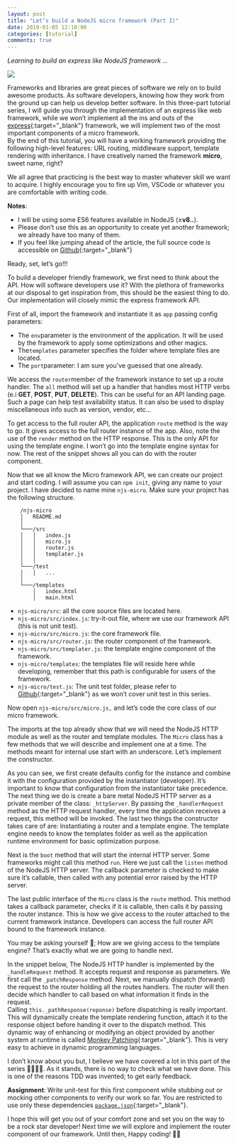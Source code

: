 ```yaml
---
layout: post
title: "Let’s build a NodeJS micro framework (Part I)"
date: 2019-01-05 12:10:00
categories: [tutorial]
comments: true
---
```


*Learning to build an express like NodeJS framework …*

<!--more-->

![](https://drive.google.com/uc?id=12bGSq5lsB6huFTxGPZx_NXo8vlmuCD6k)

Frameworks and libraries are great pieces of software we rely on to build
awesome products. As software developers, knowing how they work from the ground
up can help us develop better software. In this three-part tutorial series, I
will guide you through the implementation of an express like web framework,
while we won’t implement all the ins and outs of the
[express](https://expressjs.com){:target="_blank"} framework, we will implement two of the most
important components of a micro framework.<br> By the end of this tutorial, you
will have a working framework providing the following high-level features: URL
routing, middleware support, template rendering with inheritance. I have creatively
named the framework **micro**, sweet name, right?

We all agree that practicing is the best way to master whatever skill we want to
acquire. I highly encourage you to fire up Vim, VSCode or whatever you are
comfortable with writing code.

**Notes**:

* I will be using some ES6 features available in NodeJS (≥**v8.*.***).
* Please don’t use this as an opportunity to create yet another framework; we
already have too many of them.
* If you feel like jumping ahead of the article, the full source code is
accessible on [Github](https://github.com/evanxg852000/njs-micro){:target="_blank"}

Ready, set, let’s go!!!

To build a developer friendly framework, we first need to think about the API.
How will software developers use it? With the plethora of frameworks at our disposal to get inspiration from, this should be the easiest thing to do. Our implementation
will closely mimic the express framework API.

<script src="https://gist.github.com/evanxg852000/fc20a7bbe4a5fab4ab8c5ec37edbfe76.js"></script>

First of all, import the framework and instantiate it as `app` passing config
parameters:

* The `env`parameter is the environment of the application. It will be used by the
framework to apply some optimizations and other magics.
* The`templates` parameter specifies the folder where template files are located.
* The `port`parameter: I am sure you've guessed that one already.

<script src="https://gist.github.com/evanxg852000/7c9b5ee2f6d824b29a36a0cce506666e.js"></script>

We access the `router`member of the framework instance to set up a route
handler. The `all` method will set up a handler that handles most HTTP verbs
(e.i **GET**, **POST**, **PUT**, **DELETE**). This can be useful for an API landing
page. Such a page can help test availability status. It can also be used to
display miscellaneous info such as version, vendor, etc…

To get access to the full router API, the application `route` method is the way
to go. It gives access to the full router instance of the app. Also, note the
use of the `render` method on the HTTP response. This is the only API for using
the template engine. I won’t go into the template engine syntax for
now. The rest of the snippet shows all you can do with the router
component.

<script src="https://gist.github.com/evanxg852000/bfd58fcae64c5493dc25069eb5729260.js"></script>

Now that we all know the Micro framework API, we can create our project and
start coding. I will assume you can `npm init`, giving any name to your project.
I have decided to name mine `njs-micro`. Make sure your project has the
following structure.

```
    /njs-micro
    │   README.md  
    │
    └───/src
    │   │   index.js
    │   │   micro.js
    │   │   router.js
    │   │   templater.js
    │   │
    └───/test
    │   │   ...
    │   
    └───/templates
        │   index.html
        │   main.html
```

* `njs-micro/src`: all the core source files are located here.
* `njs-micro/src/index.js`: try-it-out file, where we use our framework API (this
is not unit test).
* `njs-micro/src/micro.js`: the core framework file.
* `njs-micro/src/router.js`: the router component of the framework.
* `njs-micro/src/templater.js`: the template engine component of the framework.
* `njs-micro/templates`: the templates file will reside here while developing,
remember that this path is configurable for users of the framework.
* `njs-micro/test.js`: The unit test folder, please refer to
[Github](https://github.com/evanxg852000/njs-micro){:target="_blank"} as we won’t cover unit test
in this series.

Now open `njs-micro/src/micro.js,` and let’s code the core class of our
micro framework.

<script src="https://gist.github.com/evanxg852000/2f5b429aeb84cd4e89aa8439bad13516.js"></script>

The imports at the top already show that we will need the NodeJS HTTP module as
well as the router and template modules. The `Micro` class has a few methods
that we will describe and implement one at a time. The methods meant for
internal use start with an underscore. Let’s implement the constructor.

<script src="https://gist.github.com/evanxg852000/73c7b19f1b326acbc9862564db33d850.js"></script>

As you can see, we first create defaults config for the instance and combine it
with the configuration provided by the instantiator (developer). It’s important
to know that configuration from the instantiator take precedence. <br> The next
thing we do is create a bare metal NodeJS HTTP server as a private member of the
class: `_httpServer`. By passing the `_handlerRequest` method as the HTTP
request handler, every time the application receives a request, this method will
be invoked. The last two things the constructor takes care of are: Instantiating
a router and a template engine. The template engine needs to know the templates
folder as well as the application runtime environment for basic optimization
purpose.

Next is the `boot` method that will start the internal HTTP server. Some
frameworks might call this method `run`. Here we just call the `listen` method
of the NodeJS HTTP server. The callback parameter is checked to make sure it’s
callable, then called with any potential error raised by the HTTP server.

<script src="https://gist.github.com/evanxg852000/1f5179f0fe003412c853d01c0fdd3797.js"></script>

The last public interface of the `Micro` class is the `route` method. This
method takes a callback parameter, checks if it is callable, then calls it by
passing the router instance. This is how we give access to the router attached
to the current framework instance. Developers can access the full router API
bound to the framework instance.

<script src="https://gist.github.com/evanxg852000/b2ffeb936b6d2745148b94fab85514a9.js"></script>

You may be asking yourself 🤔; How are we giving access to the template engine?
That’s exactly what we are going to handle next.

In the snippet below, The NodeJS HTTP handler is implemented by the
`_handleRequest` method. It accepts request and response as parameters. We first
call the `_patchResponse` method. Next, we manually dispatch (forward) the
request to the router holding all the routes handlers. The router will then
decide which handler to call based on what information it finds in the request.
<br> Calling `this._pathResponse(reponse)` before dispatching is really
important. This will dynamically create the template rendering function, attach
it to the response object before handing it over to the dispatch method. This
dynamic way of enhancing or modifying an object provided by another system at
runtime is called [Monkey Patching](https://en.wikipedia.org/wiki/Monkey_patch){:target="_blank"}.
This is very easy to achieve in dynamic programming languages.

<script src="https://gist.github.com/evanxg852000/e67b07090385525ae247a4206faa8c02.js"></script>

I don’t know about you but, I believe we have covered a lot in this part of the
series 💪🏾💪🏾. As it stands, there is no way to check what we have done. This
is one of the reasons TDD was invented; to get early feedback. 

**Assignment**: Write unit-test for this first component while stubbing out or
mocking other components to verify our work so far. You are restricted to use
only these dependencies [`package.json`](https://github.com/evanxg852000/njs-micro/blob/master/package.json#L16-L19){:target="_blank"}.

I hope this will get you out of your comfort zone and set you on the way to be a
rock star developer! Next time we will explore and implement the router
component of our framework. Until then, Happy coding! 👋🏽
